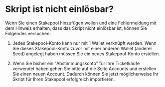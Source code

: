 # Skript ist nicht einlösbar?

Wenn Sie einen Stakepool hinzufügen wollen und eine Fehlermeldung mit dem Hinweis erhalten, dass das Skript nicht einlösbar ist, können Sie Folgendes versuchen:

  1. Jedes Stakepool-Konto kann nur mit 1 Wallet verknüpft werden. Wenn Sie dieses Stakepool-Konto zuvor mit einer anderen Wallet (anderer Seed) angelegt haben müssen Sie ein neues Stakepool-Konto erstellen.

  2. Wenn Sie bisher ein "Abstimmungskonto" für Ihre Ticketkäufe verwendet haben gehen Sie bitte auf die Seite Accounts und erstellen Sie einen neuen Account. Dadurch können Sie jetzt möglicherweise Ihr Skript für Ihren Stakepool erfolgreich importieren.
